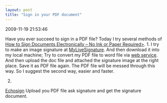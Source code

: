 ```yaml
---
layout: post
title: "Sign in your PDF document"
---
```


<p class='meta'>2009-11-19 21:53:46</p>

Have you ever succeed to sign in a PDF file?
Today I try several methods of <a href="http://www.labnol.org/software/sign-pdf-documents/9333/">How to Sign Documents Electronically – No Ink or Paper Required></a>. 
1. 
I try to make an image signature at <a href="http://www.mylivesignature.com/mls_sigdraw.php">MyLiveSignature</a>. And then download it into my local machine;
Try to convert my PDF file to word file via <a href="http://www.pdftoword.com/">web service</a>.
And then upload the doc file and attached the signature image at the right place. Save it as PDF file again.
The PDF file will be messed through this way. So I suggest the second way, easier and faster.

2.
<a href="http://www.echosign.com/">Echosign</a>
Upload you PDF file ask signature and get the signature document.